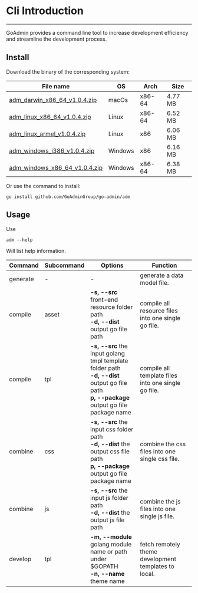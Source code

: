 # Cli Introduction
---

GoAdmin provides a command line tool to increase development efficiency and streamline the development process.

## Install


Download the binary of the corresponding system:

|  File name   | OS  | Arch  | Size  |
|  ----  | ----  | ----  |----  |
| [adm_darwin_x86_64_v1.0.4.zip](http://file.go-admin.cn/go_admin/cli/v1_0_4/adm_darwin_x86_64_v1.0.4.zip)  | macOs | x86-64 | 4.77 MB
| [adm_linux_x86_64_v1.0.4.zip](http://file.go-admin.cn/go_admin/cli/v1_0_4/adm_linux_x86_64_v1.0.4.zip)  | Linux | x86-64   | 6.52 MB
| [adm_linux_armel_v1.0.4.zip](http://file.go-admin.cn/go_admin/cli/v1_0_4/adm_linux_armel_v1.0.4.zip)  | Linux | x86   | 6.06 MB
| [adm_windows_i386_v1.0.4.zip](http://file.go-admin.cn/go_admin/cli/v1_0_4/adm_windows_i386_v1.0.4.zip)  | Windows | x86  |6.16 MB
| [adm_windows_x86_64_v1.0.4.zip](http://file.go-admin.cn/go_admin/cli/v1_0_4/adm_windows_x86_64_v1.0.4.zip)  | Windows | x86-64   |6.38 MB


Or use the command to install:

```
go install github.com/GoAdminGroup/go-admin/adm
```

## Usage

Use

```
adm --help
```

Will list help information.

|  Command  |  Subcommand   | Options  | Function  | 
|  ---- | ---- | ----  | ----  |
| generate  |  - | - | generate a data model file.
| compile  | asset| **-s, --src** front-end resource folder path<br>**-d, --dist** output go file path | compile all resource files into one single go file.
| compile  | tpl | **-s, --src** the input golang tmpl template folder path<br>**-d, --dist** output go file path<br>**p, --package** output go file package name | compile all template files into one single go file.
| combine  | css| **-s, --src** the input css folder path<br>**-d, --dist** the output css file path<br>**p, --package** output go file package name | combine the css files into one single css file.
| combine  | js | **-s, --src** the input js folder path<br>**-d, --dist** the output js file path | combine the js files into one single js file.
| develop  | tpl | **-m, --module** golang module name or path under $GOPATH<br>**-n, --name** theme name | fetch remotely theme development templates to local.
